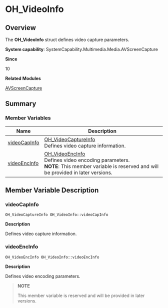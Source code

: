 # OH_VideoInfo


## Overview

The **OH_VideoInfo** struct defines video capture parameters.

**System capability**: SystemCapability.Multimedia.Media.AVScreenCapture

**Since**

10

**Related Modules**

[AVScreenCapture](_a_v_screen_capture.md)


## Summary


### Member Variables

| Name| Description| 
| -------- | -------- |
| [videoCapInfo](#videocapinfo) | [OH_VideoCaptureInfo](_o_h___video_capture_info.md)<br>Defines video capture information.| 
| [videoEncInfo](#videoencinfo) | [OH_VideoEncInfo](_o_h___video_enc_info.md)<br>Defines video encoding parameters.<br>**NOTE**: This member variable is reserved and will be provided in later versions.| 


## Member Variable Description


### videoCapInfo

```
OH_VideoCaptureInfo OH_VideoInfo::videoCapInfo
```

**Description**

Defines video capture information.


### videoEncInfo

```
OH_VideoEncInfo OH_VideoInfo::videoEncInfo
```

**Description**

Defines video encoding parameters.

> **NOTE**
> 
> This member variable is reserved and will be provided in later versions.
